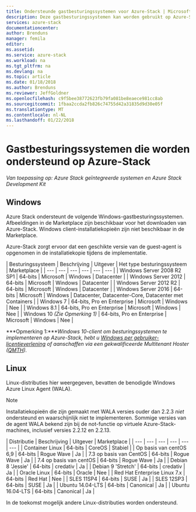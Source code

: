 ```yaml
---
title: Ondersteunde gastbesturingssystemen voor Azure-Stack | Microsoft Docs
description: Deze gastbesturingssystemen kan worden gebruikt op Azure-Stack.
services: azure-stack
documentationcenter: 
author: Brenduns
manager: femila
editor: 
ms.assetid: 
ms.service: azure-stack
ms.workload: na
ms.tgt_pltfrm: na
ms.devlang: na
ms.topic: article
ms.date: 01/18/2018
ms.author: Brenduns
ms.reviewer: JeffGoldner
ms.openlocfilehash: c9f5bee38772623fb79fa081be8eaece981cc8ab
ms.sourcegitcommit: 1fbaa2ccda2fb826c74755d42a31835d9d30e05f
ms.translationtype: MT
ms.contentlocale: nl-NL
ms.lasthandoff: 01/22/2018
---
```

# <a name="guest-operating-systems-supported-on-azure-stack"></a>Gastbesturingssystemen die worden ondersteund op Azure-Stack

*Van toepassing op: Azure Stack geïntegreerde systemen en Azure Stack Development Kit*

## <a name="windows"></a>Windows
Azure Stack ondersteunt de volgende Windows-gastbesturingssystemen. Afbeeldingen in de Marketplace zijn beschikbaar voor het downloaden van Azure-Stack. Windows client-installatiekopieën zijn niet beschikbaar in de Marketplace.

Azure-Stack zorgt ervoor dat een geschikte versie van de guest-agent is opgenomen in de installatiekopie tijdens de implementatie.

| Besturingssysteem | Beschrijving | Uitgever | Het type besturingssysteem | Marketplace |
| --- | --- | --- | --- | --- | --- |
| Windows Server 2008 R2 SP1 | 64-bits | Microsoft | Windows | Datacenter |
| Windows Server 2012 | 64-bits | Microsoft | Windows | Datacenter |
| Windows Server 2012 R2 | 64-bits | Microsoft | Windows | Datacenter |
| Windows Server 2016 | 64-bits | Microsoft | Windows | Datacenter, Datacenter-Core, Datacenter met Containers |
| Windows 7 | 64-bits, Pro en Enterprise | Microsoft | Windows | Nee |
| Windows 8.1 | 64-bits, Pro en Enterprise | Microsoft | Windows | Nee |
| Windows 10 *(Zie Opmerking 1)* | 64-bits, Pro en Enterprise | Microsoft | Windows | Nee |

***Opmerking 1:****Windows 10-client om besturingssystemen te implementeren op Azure-Stack, hebt u [Windows per gebruiker-licentieverlening](https://www.microsoft.com/Licensing/product-licensing/windows10.aspx) of aanschaffen via een gekwalificeerde Multitenant Hoster ([QMTH](https://www.microsoft.com/CloudandHosting/licensing_sca.aspx)).* 


## <a name="linux"></a>Linux

Linux-distributies hier weergegeven, bevatten de benodigde Windows Azure Linux Agent (WALA).

> [!NOTE]   
> Installatiekopieën die zijn gemaakt met WALA versies ouder dan 2.2.3 *niet* ondersteund en waarschijnlijk niet te implementeren. Sommige versies van de agent WALA bekend zijn bij de not-functie op virtuele Azure-Stack-machines, inclusief versies 2.2.12 en 2.2.13.


| Distributie | Beschrijving | Uitgever | Marketplace |
| --- | --- | --- | --- | --- | --- |
| Container Linux |  64-bits | CoreOS | Stabiel |
| Op basis van centOS 6,9 | 64-bits | Rogue Wave | Ja |
| 7.3 op basis van CentOS | 64-bits | Rogue Wave | Ja |
| 7.4 op basis van centOS | 64-bits | Rogue Wave | Ja |
| Debian 8 'Jessie' | 64-bits | credativ |  Ja |
| Debian 9 'Stretch' | 64-bits | credativ | Ja |
| Oracle Linux | 64-bits | Oracle | Nee |
| Red Hat Enterprise Linux 7.x | 64-bits | Red Hat | Nee |
| SLES 11SP4 | 64-bits | SUSE | Ja |
| SLES 12SP3 | 64-bits | SUSE | Ja |
| Ubuntu 14.04-LTS | 64-bits | Canonical | Ja |
| Ubuntu 16.04-LTS | 64-bits | Canonical | Ja |

In de toekomst mogelijk andere Linux-distributies worden ondersteund.
